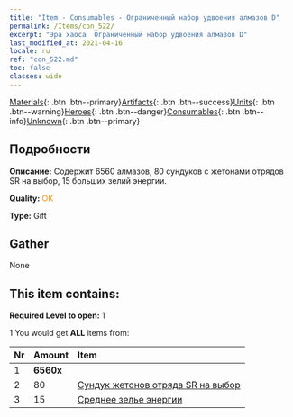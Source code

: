 ```yaml
---
title: "Item - Consumables - Ограниченный набор удвоения алмазов D"
permalink: /Items/con_522/
excerpt: "Эра хаоса  Ограниченный набор удвоения алмазов D"
last_modified_at: 2021-04-16
locale: ru
ref: "con_522.md"
toc: false
classes: wide
---
```

 [Materials](/ru/Items/){: .btn .btn--primary}[Artifacts](/ru/Items/Artifacts/){: .btn .btn--success}[Units](/ru/Items/Units/){: .btn .btn--warning}[Heroes](/ru/Items/Heroes/){: .btn .btn--danger}[Consumables](/ru/Items/Consumables/){: .btn .btn--info}[Unknown](/ru/Items/Unknown/){: .btn .btn--primary}

## Подробности
 **Описание:** Содержит 6560 алмазов, 80 сундуков с жетонами отрядов SR на выбор, 15 больших зелий энергии.

 **Quality:** <span style="color: #FF8C00">OK</span>

 **Type:** Gift

## Gather

  None

## This item contains:

 **Required Level to open:** 1

 1 You would get **ALL** items  from:

  | Nr | Amount |     Item    |
  |:---|:-------|:------------|
  | 1 |  **6560x** | <i class="fas fa-gem"/> |  | 
  | 2 | 80 | [Сундук жетонов отряда SR на выбор](/ru/Items/con_1618/) |  | 
  | 3 | 15 | [Среднее зелье энергии](/ru/Items/con_705/) |  | 
